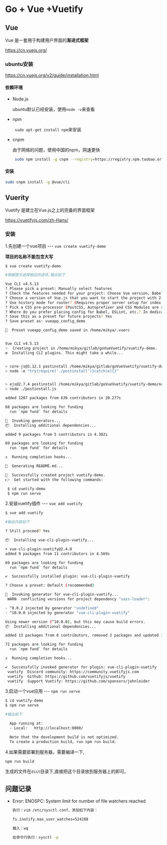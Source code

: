 # Go +  Vue +Vuetify

## Vue

Vue 是一套用于构建用户界面的**渐进式框架**

https://cn.vuejs.org/

### ubuntu安装

https://cn.vuejs.org/v2/guide/installation.html

#### 依赖环境

- Node.js

  ubuntu默认已经安装，使用`node -v`来查看

- npm

  ` sudo apt-get install npm`来安装

- cnpm

  由于网络的问题，使用中国的npm，网速更快

  ```bash
   sudo npm install -g cnpm --registry=https://registry.npm.taobao.org
  ```

#### 安装

```bash
sudo cnpm install -g @vue/cli
```

## Vuerity

Vuetify 是建立在Vue.js之上的完备的界面框架

https://vuetifyjs.com/zh-Hans/

### 安装

1.先创建一个vue项目 --- `vue create vuetify-demo`

**项目的名称不能包含大写**

```bash
$ vue create vuetify-demo

#根据提示选择相应的选项,输出如下

Vue CLI v4.5.13
? Please pick a preset: Manually select features
? Check the features needed for your project: Choose Vue version, Babel, Router, Vuex, CSS Pre-processors
? Choose a version of Vue.js that you want to start the project with 2.x
? Use history mode for router? (Requires proper server setup for index fallback in production) No
? Pick a CSS pre-processor (PostCSS, Autoprefixer and CSS Modules are supported by default): Sass/SCSS (with dart-sass)
? Where do you prefer placing config for Babel, ESLint, etc.? In dedicated config files
? Save this as a preset for future projects? Yes
? Save preset as: vueapp_config_demo

🎉  Preset vueapp_config_demo saved in /home/mikya/.vuerc


Vue CLI v4.5.13
✨  Creating project in /home/mikya/gitlab/goVueVuetify/vuetify-demo.
⚙️  Installing CLI plugins. This might take a while...


> core-js@3.12.1 postinstall /home/mikya/gitlab/goVueVuetify/vuetify-demo/node_modules/core-js
> node -e "try{require('./postinstall')}catch(e){}"


> ejs@2.7.4 postinstall /home/mikya/gitlab/goVueVuetify/vuetify-demo/node_modules/ejs
> node ./postinstall.js

added 1207 packages from 639 contributors in 20.277s

68 packages are looking for funding
  run `npm fund` for details

🚀  Invoking generators...
📦  Installing additional dependencies...

added 9 packages from 5 contributors in 4.382s

69 packages are looking for funding
  run `npm fund` for details

⚓  Running completion hooks...

📄  Generating README.md...

🎉  Successfully created project vuetify-demo.
👉  Get started with the following commands:

 $ cd vuetify-demo
 $ npm run serve

```

2.安装vuetify插件 --- `vue add vuetify`

```bash
$ vue add vuetify

#输出内容如下

? Still proceed? Yes

📦  Installing vue-cli-plugin-vuetify...

+ vue-cli-plugin-vuetify@2.4.0
added 9 packages from 11 contributors in 4.569s

69 packages are looking for funding
  run `npm fund` for details

✔  Successfully installed plugin: vue-cli-plugin-vuetify

? Choose a preset: Default (recommended)

🚀  Invoking generator for vue-cli-plugin-vuetify...
 WARN  conflicting versions for project dependency "sass-loader":

- ^8.0.2 injected by generator "undefined"
- ^10.0.0 injected by generator "vue-cli-plugin-vuetify"

Using newer version (^10.0.0), but this may cause build errors.
📦  Installing additional dependencies...

added 13 packages from 8 contributors, removed 2 packages and updated 1 package in 9.05s

72 packages are looking for funding
  run `npm fund` for details

⚓  Running completion hooks...

✔  Successfully invoked generator for plugin: vue-cli-plugin-vuetify
 vuetify  Discord community: https://community.vuetifyjs.com
 vuetify  Github: https://github.com/vuetifyjs/vuetify
 vuetify  Support Vuetify: https://github.com/sponsors/johnleider
```

3.启动一个vue应用 --- `npm run serve`

```bash
$ cd vuetify-demo
$ npm run serve

#输出如下

  App running at:
  - Local:   http://localhost:8080/ 

  Note that the development build is not optimized.
  To create a production build, run npm run build.

```

4.如果需要部署到服务器，需要编译一下,

```bash
npm run build
```

生成的文件在`dist`目录下,直接把这个目录放到服务器上的即可。

## 问题记录

- Error: ENOSPC: System limit for number of file watchers reached

  ```bash
  执行：vim /etc/sysctl.conf，添加如下内容：
  
  fs.inotify.max_user_watches=524288
  
  输入：wq
  
  在命令行执行：sysctl -p
  ```

  
